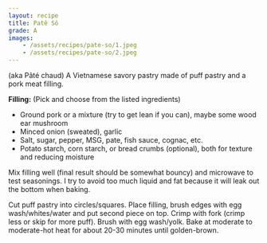 ```yaml
---
layout: recipe
title: Patê Sô
grade: A
images:
    - /assets/recipes/pate-so/1.jpeg
    - /assets/recipes/pate-so/2.jpeg
---
```

<!-- stub -->
(aka Pâté chaud) A Vietnamese savory pastry made of puff pastry and a pork
meat filling.
<!-- endstub -->

**Filling:** (Pick and choose from the listed ingredients)
- Ground pork or a mixture (try to get lean if you can), maybe some wood ear mushroom
- Minced onion (sweated), garlic
- Salt, sugar, pepper, MSG, pate, fish sauce, cognac, etc.
- Potato starch, corn starch, or bread crumbs (optional), both for texture and reducing moisture

Mix filling well (final result should be somewhat bouncy) and microwave to test
seasonings. I try to avoid too much liquid and fat because it will leak out the bottom when baking.

Cut puff pastry into circles/squares. Place filling, brush edges with egg wash/whites/water and
put second piece on top. Crimp with fork (crimp less or skip for more puff). Brush with egg wash/yolk.
Bake at moderate to moderate-hot heat for about 20-30 minutes until golden-brown.